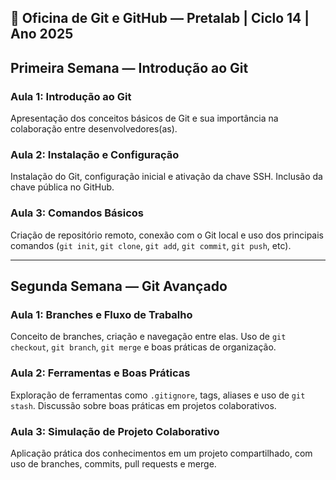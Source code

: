 ## 🚀 Oficina de Git e GitHub — Pretalab | Ciclo 14 | Ano 2025

## Primeira Semana — Introdução ao Git

### Aula 1: Introdução ao Git
Apresentação dos conceitos básicos de Git e sua importância na colaboração entre desenvolvedores(as).

### Aula 2: Instalação e Configuração
Instalação do Git, configuração inicial e ativação da chave SSH. Inclusão da chave pública no GitHub.

### Aula 3: Comandos Básicos
Criação de repositório remoto, conexão com o Git local e uso dos principais comandos (`git init`, `git clone`, `git add`, `git commit`, `git push`, etc).

---

## Segunda Semana — Git Avançado

### Aula 1: Branches e Fluxo de Trabalho
Conceito de branches, criação e navegação entre elas. Uso de `git checkout`, `git branch`, `git merge` e boas práticas de organização.

### Aula 2: Ferramentas e Boas Práticas
Exploração de ferramentas como `.gitignore`, tags, aliases e uso de `git stash`. Discussão sobre boas práticas em projetos colaborativos.

### Aula 3: Simulação de Projeto Colaborativo
Aplicação prática dos conhecimentos em um projeto compartilhado, com uso de branches, commits, pull requests e merge.